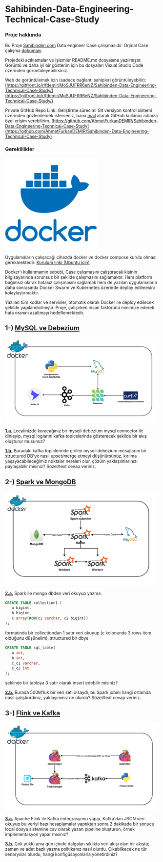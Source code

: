 # Sahibinden-Data-Engineering-Technical-Case-Study

### **Proje hakkında**

Bu Proje [Sahibinden.com](https://sahibinden.com/) Data engineer Case çalışmasıdır. Orjinal Case çalışma [dokümanı](/Senior_Data_Enginer_Ankara_Case.doc)

Projedeki açıklamalar ve işlemler README.md dosyasına yazılmıştır. Görüntü ve daha iyi bir gösterim için bu dosyaları Visual Studio Code üzerinden görüntüleyebilirsiniz.

Web de görüntülemek için (sadece bağlantı sahipleri görüntüleyebilir): [https://gitfront.io/r/fdemir/MoSJUFRR6eNZ/Sahibinden-Data-Engineering-Technical-Case-Study/](https://gitfront.io/r/fdemir/MoSJUFRR6eNZ/Sahibinden-Data-Engineering-Technical-Case-Study/)

Private GitHub Repo Link: Geliştirme sürecimi Git versiyon kontrol sistemi üzerinden gözlemlemek isterseniz, bana [mail](mailto:1ahmetfurkandemir@gmail.com) atarak GitHub kullanıcı adınıza özel erişim verebilirim. [https://github.com/AhmetFurkanDEMIR/Sahibinden-Data-Engineering-Technical-Case-Study](https://github.com/AhmetFurkanDEMIR/Sahibinden-Data-Engineering-Technical-Case-Study)

### **Gereklilikler**

![docker](/readme_images/docker.png)

Uygulamaların çalışacağı cihazda docker ve docker compose kurulu olması gerekmektedir. [Kurulum linki (Ubuntu için)](https://docs.docker.com/engine/install/ubuntu/)

Docker'ı kullanmamın sebebi, Case çalışmasını çalıştıracak kişinin bilgisayarında sorunsuz bir şekilde çalışmasını sağlamaktır. Hem platform bağımsız olarak hatasız çalışmasını sağlamak hem de yazılan uygulamaların daha sonrasında Docker Swarm ve Kubernetes üzerinde deploy edilmesini kolaylaştırmaktır.

Yazılan tüm kodlar ve servisler, otomatik olarak Docker ile deploy edilecek şekilde yapılandırılmıştır. Proje, çalışırken insan faktörünü minimize ederek hata oranını azaltmayı hedeflemektedir.

## 1-) [MySQL ve Debezium](/MySQL_Debezium/)

![1_mimari](/readme_images/1_mimari.png)

[**1.a.**](/MySQL_Debezium/) Localinizde kuracağınız bir mysqli debezium mysql connector ile dinleyip, mysql loglarını kafka topicslerinde gösterecek şekilde bir akış oluşturur musunuz?

[**1.b.**](/MySQL_Debezium/) Buradaki kafka topiclerinde girilen mysql-debezium mesajlarını bir structured DB'ye nasıl upset/merge etmeyi düşünürsünüz, kırılma yaşayacabileceğimiz noktalar nereleri olur, çözüm yaklaşımlarınızı paylaşabilir misiniz? Sözel/text cevap veriniz.


## 2-) [Spark ve MongoDB](/Spark_MongoDB/)

![spark_mongodb_mysql](/readme_images/spark_mongodb_mysql.png)

[**2.a.**](/Spark_MongoDB/) Spark ile mongo dbden veri okuyup yazma:

```sql
CREATE TABLE collection1 (
   a bigint,
   b bigint,
   c array(ROW(c1 varchar, c2 bigint))
);
```

formatında bir collectiondan 1 satır veri okuyup (c kolonunda 3 rows item olduğunu düşünelim), structured bir dbye 

```sql
CREATE TABLE sql_table(
   a int, 
   b int, 
   c_c1 varchar, 
   c_c2 int
); 
```

şeklinde bir tabloya 3 satır olarak insert edebilir misiniz?

[**2.b.**](/Spark_MongoDB/) Burada 500M'luk bir veri seti olsaydı, bu Spark jobını hangi ortamda nasıl çalıştırırdınız, yaklaşımınız ne olurdu? Sözel/text cevap veriniz.


## 3-) [Flink ve Kafka](/Flink_Kafka/)

![flink_kafka_mimari](/readme_images/flink_kafka_mimari.png)

[**3.a.**](/Flink_Kafka/) Apache Flink ile Kafka entegrasyonu yapıp, Kafka'dan JSON veri okuyup bu veriyi bazı hesaplamalar yaptıktan sonra 2 dakikada bir sonucu  local dosya sistemine csv olarak yazan pipeline oluşturun, örnek implementasyon yapar mısınız?

[**3.b.**](/Flink_Kafka/) Çok yüklü ama gün içinde dalgalan sıklıkta veri akışı olan bir akışta; zaman ve adet bazlı yazma politikanız nasıl olurdu. Çıkabilkecek ne tür senaryolar olurdu, hangi konfigüsayonlarla yönetirdiniz?
